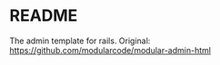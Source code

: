 # README

The admin template for rails.
Original: https://github.com/modularcode/modular-admin-html
